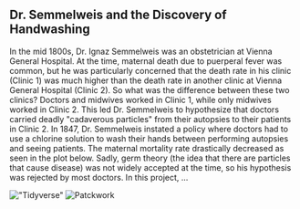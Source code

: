 ## Dr. Semmelweis and the Discovery of Handwashing

In the mid 1800s, Dr. Ignaz Semmelweis was an obstetrician at Vienna General Hospital. At the time, maternal death due to puerperal fever was common, but he was particularly concerned that the death rate in his clinic (Clinic 1) was much higher than the death rate in another clinic at Vienna General Hospital (Clinic 2). So what was the difference between these two clinics? Doctors and midwives worked in Clinic 1, while only midwives worked in Clinic 2. This led Dr. Semmelweis to hypothesize that doctors carried deadly "cadaverous particles" from their autopsies to their patients in Clinic 2.
In 1847, Dr. Semmelweis instated a policy where doctors had to use a chlorine solution to wash their hands between performing autopsies and seeing patients. The maternal mortality rate drastically decreased as seen in the plot below. Sadly, germ theory (the idea that there are particles that cause disease) was not widely accepted at the time, so his hypothesis was rejected by most doctors.
In this project, ...

!["Tidyverse"](https://img.shields.io/badge/Tidyverse-white?logo=tidyverse&logoColor=%231A162D) ![Patckwork](https://img.shields.io/badge/Patchwork-white?logo=data%3Aimage%2Fpng%3Bbase64%2CiVBORw0KGgoAAAANSUhEUgAAAC0AAAAtCAYAAAA6GuKaAAABcmlDQ1BpY2MAACiRdZHPK0RRFMc%2FM4j8GsXCwmLSsEJ%2BlNgoMwk1aRqjDDYzz%2FxQ88brvZFkq2ynKLHxa8FfwFZZK0WkZGNjTWzQc%2B68qZHMvd1zPvd77zndcy64IxlNtyp7Qc%2FmzPC43zsbnfNWP1NHI7W0Q0yzjNFQKEjZ8XGHS%2FmbbpWr%2FL1%2FR91iwtLAVSM8ohlmTnhCOLiaMxRvC7do6dii8KlwlykPFL5VetzhF8Uph78Um5FwANxNwt7UL47%2FYi1t6sJSOT49s6IV36MqqU9kZ6bFS%2FW0YRFmHD9eJhkjwCB9DIsdpJt%2BemRHmfjeQvwUyxKriTVYw2SJFGlydIm6ItkT4pOiJ2RmWFP9%2F9tXKznQ72Sv90PVk22%2FdUD1Fnznbfvz0La%2Fj6DiES6ypfjlAxh6Fz1f0nz74NmAs8uSFt%2BB801ofTBiZqwgVchyJ5PwegINUWi%2Bhtp5p2fFc47vIbIuX3UFu3vQKfc9Cz8JQme7zCLIhQAAACBjSFJNAAB6JgAAgIQAAPoAAACA6AAAdTAAAOpgAAA6mAAAF3CculE8AAAABmJLR0QA%2FwD%2FAP%2BgvaeTAAAACXBIWXMAAAsTAAALEwEAmpwYAAAAB3RJTUUH5wkIDxgbDBPdjAAAAbl6VFh0UmF3IHByb2ZpbGUgdHlwZSBpY2MAADiNnVRdzuMgDHznFHsE499wnASCtPe%2FwNo46bZVv4d%2BSIhkGONh7KT87b38iSFNC8RAYe1KOoyAaUE69DQ2FGRjRJBNmuwIYGcQDp%2Bnz92DMfhFq5KRAVcBAe7wizE9ayiqNzAIx0PZl6N8yT%2BUVYw0E1XYEqaz%2BMXA0Dg3%2BNrgbuYOwY23XJ3geje348L3i4%2B9uJ3LxtwY%2FwNe8HN74PaMz37jcRB7ZVIq3nYheMBn%2FAd%2BCamGOvL99hjZC9FN9N30O7Kr6Cki1z7iZXZ1iVEp8Z5wa4AxsvjafAqs5iL16QdRu559ogug4J4lN1cDfqHgpoUA9sbUWTJzHKDTVfmzeUZzUH1VB9SNjuphT65Jqle5YjX4JYE143rt8Sk8jehceGtc7yUlogcxO7tzAjLOGYNQ1ru1dYc5Giz82Otax5WJxip%2FBz3LJwU6s01om3mg%2B%2FuJh9xmSt54Ve3QTh8PxGZr37a11m04oNXbpT7R6L4aqoZhfjDuliZIW4GU7QW7HC%2F99lo62GnYUiRs8X%2FxL6wvYmtt3Q2vBDCll3%2FKif%2B1RmDu7gAAFRpJREFUWMO1mVmQXdd1nr%2B9z3jne3tEzxOGxtAAQRIEMYmTOMgETalIWyoqohylbMtSmDhMMZWH5C1OhXlLyVWUZSUlsyzaZCwrlGQZogRZFEexATaamNFAz7fRffvevvN0ztln56FdcSpVSVFhst53ra%2FO2metf%2B3f4JNGRw%2Bku5C%2Bh1aSTMScGhke%2Fnfxjo5vBVZkj%2BG1Fv%2FlH%2F6r3NVrlzl%2B912kEknWNzc%2FUUrj%2F%2BbQSWcHIdBvxGg1yuwNHTZa5Umnq%2FNf7Dt68o9%2B%2Fwu%2F9ZDfsyPecfTRu04OZB4787Of9Kzncmu%2F%2Bcgj%2BZ%2B%2F8zY9fZ24rsPOnUNsbBT%2B%2F0IfEC4hgqpqsaU9qmEDHyY3bPl8OLL7RXXw2BP1AycyN600c4UaQ0ce4N8%2F%2BWDmwM6xU67jPHH27bd7SuVK9u79E%2Fm5%2BRVs28RxbPbuGWLt9seH%2F9jQGSRtQiooHk%2Ffw2xreTKK9fwo0RdHoj2nt04%2Bmg723E3gJtD1An35a%2ByKeYwlIxzeu4%2F7jh1Ljw33n1rZWH1i5vJcT73Ryo6NDuaz2Q0My8J1bWq15ieHvi%2B2g0bg0SktSjrgDztOc7Z5fXKlnXt%2BXMRfvIvk6b0ime73JFYqRXQwxtHqRQ6VrtCnq4wkNLduXSabW8exXELp06aeTiVjpyzLfGJ5Zb2n4XvZnZvl%2FErdZ5gYLgbH5Q5u6cqvD90Zj1K2FeV2m0wIm6jJS63F56fMzhePW32nJ2U6ncalt3uA%2FQ8%2FwINPnGCHXCUeVEn37sDzA1KdHZgRl3KjRjTWQzTWg6cUOmzS39%2BZ7s4kT5kN9cRSw%2B%2Bphl52V6QrvxRUaGuFg6RO8PGgu7tSdGaSFKsNDh07wOKt1ckA8fx%2BkXnxAXvo9GHZme7Gwe1MMfboST713JeYevo%2BBid34YcBlXaZWqXCxQ%2Bv4ERipDIZ%2BntHuHvfvfT0DjPYPUA6miK4XcOZ2WBok%2FRQEDtlafHEvF%2FqqeJn95u9%2BZWwypCI4SCp%2FS%2Fw%2FwDdPwY7hmkWS5T3Pole%2BHCylC89P9zf9eLdEyOn7%2B0aSXfikJPQPHYP9zz3LEefeoCuvjiW1Eg3jgolP3njDX5%2BdprLl%2Be5MbfOer7JcO8YE8PjuLEkQvlEM%2F2YwwdYNBIsreXZ1ZDsDmPpHhE9ZQv5xA211VMjyI64qXzODTl18lPEY3E2chsAiEM7h%2BhNx3nv2jLNR3%2BH4L%2F9yaSdTD071hV9Zrg3NdKTijKxZ5Qwmma2luZDaxeliEtXWGYsk2Qq6XBHRwxZLPP6377Be7%2F6gFqlSLu%2BhRNJ4MS7sAy448AB7n3wYZZiaS6Va6x4IUUrRtgMGFtY5dC5aXau3MbwfW7pCou6unQtLLxSInj5Hz9w6trrFy5z1%2BE7yW8VEB3JGI998Sv81Te%2FMel19T%2FL3qPPmL19I8eDeToKC2QGBmlMHue8PcZCuY3Kr4LXhv5dEEnCwlWSs28R2coR%2BAopJa1akUYlh%2B3EiHf0owIfv91CGwbNzm7U7oOwcz%2Bku8GyQWvMcpHR1TwHp6cZXF0howw29qQp7UwtnZ%2B98MrC8tLLX%2F3Sl6999%2Fvfw3Asc6q6euufW3ee%2Bo%2BV0%2F%2F0NLum0mFhlVqjDabL5fEHmE7sJX%2FzKrpWhJ4RGL8Lwwtx3voh7gc%2FRW8sQ6gxbRchBMpr4rXqSClxY2mEAK18CAOMUh5jdR6xtYmOxCHZAWhCQ7I10M%2Fc2BDrPX0kLIfPfuVpPvfbT6b37t59KhJPPvHm%2B%2B92N5vNTWP%2F7l0zz33t678xf99X0qsDh2F%2BhmTuBu2%2BSbIdOym1FaEQ0DUIA5NIJXHe%2Bhvcn7%2BGvTpH2KqjtUIaJqZlI4QkaDfw2nVs28VyoqhWFUMIkBINaN9DFtaRC1eQpS2IJNC9o5DaQdg5ROngCW5MThKdv8aIZTM5tY9TR%2B5J93r61KUr1540d%2B6Z6j%2F1yBdY3ghYX1gi4S8zRpYtHeG9cIhQmJDoRiowz7yCM38Zo1ZCqwANSCFQCJTyUYGPabsAaDRB4NOuFRGAtB0sw0IIiVaKIFRQL2PO%2FBJ78TrB0c%2Fgn3qKcGAUgNHZadqvvczfJJJk7r%2BTYWGj7BbRvky%2FKYQgbgR8fdjmjsIy09Yq645g1KlQd3xm8h7mG3%2BJvTqPyC0jTRtNSKgChBBI0wItCXVIqBQIAQKkMNAaMCwMN067UcE1XSzbRKmAIGiD1mihEbUi0bd%2FgLryAc27H6YnNcDJH73OSjzKW1MHiRdrPJqskN4%2FgJ4NMQ0CbBkgpcVgwiE7uINQGuTWctgLZ3Dn1tGVIhgmQhoov4kQAiEk0jCRhoUwQCLQAprVAoQhlu2iVIDhRNEa2s0qpuXgRmKYpoWHQKMBCEOFJsSqbiF%2B%2Bl18z%2BcX%2FbtY%2FsyX8RyHO4JlAitLrV4HFSBDDHxcNALHiRCJJBkfG0YYJrfmVgkrJcxIAjOWATuKsKNow8KMJLGiGYTpAJLQa9KubBL6bcxIklCHGKaDYUfwmxVC5aMCjxCBMCwQbFdCh9tzQpqEoSL0GjRUk8X%2BfrzRSZAC0Shjo6jVm3i%2BwixX8ly%2F%2FgFCaPxmk6N3PIohFL2p3bz55hWq1TqmlPR178A0DJrNBoVSAWFY%2BO0altBETItS08d2EwxPHMS2LdYXQjoHduIpxcLmMq5pMdg7QKp7kFwuiwyaBL5Hs93GcaJkUhmK5S0MJwoaBm7fZugnf0ujssGJO%2Fo4efh%2BWo06l87dwlxanOPHP%2FoO8WSMRLKfyf3HcUwDuSdFJtPF6to6OgwY7OqmVNkinkrR39PLR9c%2BQmvN%2Fjs%2FRTLdzfS5N2m3WwjDQCLo7RxAOhGa5QJJO4KtfJTWSMNkdGiCTXxqjTptXSHR2ceuvXcxM%2FMOXruOUj59S7d48OYWXqg4cvxZ7tp%2FBK%2BSoysRx7Rsg0g8SiSZJJqIEwJaKwztE48nAVAqwNdQarSwzYDxrh04jksmkSFsVilrzcTobi5dmyW7Oo8hNIOdO8hmF2jWy%2FR19TK%2FdI3SxiobhQ1QPsODE%2BzeeZj%2BRg3XshFeA79RRHktQh1i6zSuESEQbTzdhmYB%2FCZCmpiGZWMnEmDaICRSCKQUEAZYpoUbTRB4TQzDZGR4N412kytLi1iRJIP9IwhCIq5DJtNDvrDBRn4d07KJRKOwlQPlo1RAqDV%2BqwaWixVJEEv3Ui7myGbniUfj9Hb0gArQGoRhYWuTdtCi2BHySnaJaLbA4Z4OhGFh6jBE%2BT7aEISBAiFBgDBtAg2WEyVUPsWtHLligWa7iUYwMTRBsVxgZW2ZSCRK38AE%2Bw4cofj2GZTfxjRNQq9Bs15isbxJyjAw4wl6hiaJJTIYoaJY2iSfv40fT9Kb6cAwLTTgq4A6TSp7ewl3upwXBpfeX%2BbfHAwJlMbUOsRvNrElGFGNkAZaK4SUGFISqgDbjbGcXcBXCmlY2G6UYrVMuVKkUa9Qr1cIpUVoWEg07VaNlZWbNBoVgiBASgPfcklEkxjS4PbaIsprEvgtpGHQDgJWNrKEoUIIkIC1qwP%2FYAqv1cSORFkIHf71e9dx17cwQRCG0Pb8ba0qxfYE0wpDaAgV0rJotdp4XgvXFYRaUKpW8Fp1Ar%2BFYZi0Ww1uZxcI2jV8v83G1iZIEyEFpu3SRrCUXSRXKuJEEvhegzDwMQwTP%2FDZ2Fzf7vtSIqUJDghTYLkOGCbYLptVDdUmJkJgmAZhqFEhhEik6bBRLlGoFLGkJlQeY0OjVColgiDAcl2q9QoRQ2I7LsnuIexogmKpgGna7DlwDMu0WV%2B5wWq1gG05jA5NUCrmafk%2BCk08mkQKTbVepa97kHa7SbFSRKkAEFiWSSIVR1Xr%2BJ4HpgVuDAwTU5U8glqA0xHFsF1M2%2BVivsC%2Fnc1xtdwiohTi77%2F%2BHfsPc%2BnqLB2pDK1mlZ6OLhqhZGBwnGzuNtF4hrGBYQIEG9mbpFyXWjSBNASjg6NcazUxZBtfBcTTXfR29lCvV1FBm0qlCKEiDBVSmsRiURzbROgQ%2FPb2ALKdbYkgVxuYb%2Bax6gZ2NMG7Ww2em%2FN4p6TRSLxAobQkVypRrdfp3zFAvVpion8YI5pkYOIAha0NtkoFRofGKRVzXJz5JSvLN7i1Ok%2FCjWGbNk1fUfc86rUS7WoZtGJ8ZIJqdYsr1y9QrZe3BZhpb%2BsVx9nO7QeYOoB2HUIF0kTawiC94GP%2FYJlf3Wzwz276XM6XYeMmIgxAK1So8NpNrt%2B6SiaZxrIM4qlujFgHqWSa9dxttPIJvTqObeN5LSw7AggMLZGmjbQj9HbtYGJ4nHrQpFmv4AeKmO0SjcQQ0kAYFsKwQRh47TZKQ2jaaMMGY7slg0aiNZYWmNkG5y4WyObXQTXBMAhVgCENhNb4XpN6o8bSxjqH730Mt2uAob5hrl6apu21CVp1Fhau0tPVx56JffR09DA2MEZDeShhIE2LublZyrUKu8f30W42WFieZ7OUZ%2Ff4fnp6BkFIdKjQYYDyfQTgmBIrngQrAoYL0sLMTI6w95HPInTAgBB82KwiTANt2mit8f3W9kZi2EgnRq5c5uKVD8kXNrAIyW3eJlTbnadYKjB7%2BTwxy8BAU6yVKbVbxNyAS7Pv0G43WN28TSqRptmss7R8g0qjTnPlJpYTRYcKgQAdEtouVWXgYTLeWmXHlocIFTf8LczOySEOf%2B00FiGPn%2F0xsdWfIGyHXGudGdWgIS2MaCdSGmjl0ayVWV1TaBWwVSmglPc%2FFnorkqDRalAqVvHaDRwnhmm7NGpFSps1TGv76mxsZjGkQaVeRgpJs1mn5XmEQRuBQAvB%2B8l9XIjtwXB9pgoXOapWQEBR1zAFCqkVAENRyRGzgGvGiO0doyt%2FgrNvT%2BOpgKBVQQKGub2I6sBDKQ8VBJimie3GkYZB6LcwxPbuYloWhoZas4oQAh2GYJoIIUEYSCEIlYcUAkFIKCQq1ESiLqZtstnw0Z3D7AkLhP4SKtgeeiYIQKBUwGYuz0D3CEdO%2FCbxRBejxltEfnGdXzXWWDdBGRItBIHXRLXr2%2BUU23%2B8abkov7WtXYxtsFAFoEPcSIxms4bW4XbFhERIA99rbwMbJkKYdKYTnLzrAL39SQqtZbK1Gpcdk%2BRcASPWxEvZaASmVh65xY%2BYPvcuc6vLTJ14lJqS1C5d5eo3%2FoLhQosB0cUts84lu8YmirZW%2BF4LKQ0My8V0E%2FhBG0MIQq0ROkQKSRD4aB1i2xFcN0ajUUVpjW05aEAFAUprutIp7rv3Hp5%2B9BR3T%2B1lo1zir8%2F%2BkD40D2RqjJ24h%2BLMDIv1TQhDxOTYQPbE4bH%2BgYkxOgeH0H6TVqXKxlyV%2FM8W6M%2BXsXSAQCJMi7wpmHGa3AjL%2BNLAtKOAxm9WkVJiGAZojR9s33UpJKbtYpgWzXoVz2%2FhRpIgJHHH5N47D%2FH0557i3sMHSLmCEIlCcvXmVYQ0mBjZRTTikl9b47XX%2Fopvff97a8KQTGUyqS8cOLDrizv7UyMjfWnaoeD1cITrJYPx9S3uub7EnpUCKRxcw6WpFbOxGuf6ArLFCoHXJgz%2FXiECQkjazQqmaWKYznZFTAuhQ2rVIqlMFw8cvZvPPvYQhw8dJhaPI%2FwGQdBmfStHNrfB1L576EjGqddKfHD%2BPD%2F86dmldz%2Bc%2Fe5mofiXwrVNdo4Pcvna4mRnOv7s7rHeZ9To5Mi50ftRkRQkurEaLfafP8%2BD5y4zmatjI2lEBfUvjjJbzzN9bo7NrTpKKQgVgd%2FC91tEokmk3F6IhRAQS9IcHOerv%2FEQX3%2FoGMlEFKRJq1EluzbPzM0bXFu8idA%2B%2B8f2kY6k%2BPHP%2F27p7Q%2FOvzK%2Fkn35uS89fe073z%2BDGBnoIh6LsJTdpCuZYnE9N0mm%2B1kmDj4jp46N9O3ez2hHkj7XYMprcmh2jtIP3qO%2BtEb4WD%2Fmp%2FtY2ygzt1RmevoKuc0tAr%2BN1uDG0mit0Yk0%2Fv4jtO95jHRfP39xuIMpV6ECj1x%2BjY9uzPLR3HVs12JpKctWvsTaWmGpXPVeub2Rf%2Fn5f%2FTItW%2B%2F%2FjZ3HjhAoVjEKFcbbBYq9PWmSSQcavV2fnTvvrPVmXfPRLJz1Tt1Zfj39u1If%2B3Ibu7fN8LgvXtJn9hHaGmqaxvoAYN4zKS%2FI8LYYDd7xg%2Fg%2BSHlSoWIFaV16BiNh38L%2F4HfRnf2cafT5qu7MhTWF%2Fn%2Bj17l3NUZWjIgVyiyvLTGxY%2Fmlq5eX3ppbbP4wp8%2B%2F%2Fyrb3x4Po%2BdxrYs3j13jvXc5j889ZYrDXKFCn7PMFu%2BQLQa%2BXYxfTa%2F%2BMGZ8xcuVG8tLg47lpEe3NFFz1Af%2FUfG6Tqwi0Br6rUSmoCJ8X0889QzPHjvYdxclfH5FvWjn2Z930GQEhpFHrbz9OZnmT7%2FJrNXryNjMdbXC5w%2Fd2VpZub6Sxu54gspGbyqTDf%2F3vwNNCEXL19lPZf7PzgB1RIUcxzaM8GBPV3kiuX8s1946uwff%2FvPzkxfuFCdW1gadiwz3dedpqevk4GhCboH9tLyNbt2H6K%2Fu4dU1CS4tkJjeoWOUpW5HRmiy9c58Xc%2F4%2BDVD1m8eYl6o0ZDa955%2F9LSuelLLy0vb7xw8L7jrxZW1%2FKxzk4kcHstR73W%2BPj2xXpuk88%2F%2BTj5whbFUoliuZL%2F8hc%2Ff%2FaP%2F%2FQ7Z6ZnZqpzt%2BaHbSea3jEwRizdx3L2FjdvzCKkybInmD07g3urSLrH4qGDPUz%2B7JfsPncDf36DizcWOD%2B%2FtjSzsPrS%2FPL6C7%2F7u0%2B9Onvhel6Vi5iGQVQq1vL%2Fe89F8DHjzqn9dGbSfHjpCl%2F9nS%2FzH%2F7TNybHR0efPXX85DNT%2ByZGitlZhPYJhcHlVgRzweefHLyD0cePkR4Y4P2%2F%2Finf%2B6Nv8FHj9tIyzVeqBC9%2Ffvr3rv3X4%2F%2BZRMzFDxTl%2Fxfu1v8ct3ObfO7045RKJUqlElulUv7zpx89%2B82X%2F%2FzMuXMfVHP50rBtW%2BmoY2JXNrnr4Bif%2BdofEDou73zwK773izeW3lj46KVbXuUFRfiqi5VvfXsOJ5Tsase57pU%2BLsqvZ36%2BN32O2xs5Hvv0I1RrdapNn2KplH%2FoU0fOnn3nwpnVXLGykS8PBr6fGR3fw1bL4Jv%2F5dsL3%2FnzP3vprffee0F6u18zRCG%2FU3ZiCMkAES7oLZao%2FToYnzz6e9JMDPcQcW0%2Bc%2F8dAFMd6di3pvbuub175%2B4%2FMQ059Qe%2F%2FwKZuMunDu1karz%2FE%2Bf878LQTa5SbmUNAAAAJXRFWHRkYXRlOmNyZWF0ZQAyMDIzLTA5LTA4VDE1OjI0OjEyKzAwOjAwEiaTSQAAACV0RVh0ZGF0ZTptb2RpZnkAMjAyMy0wOS0wOFQxNToyNDoxMiswMDowMGN7K%2FUAAAAodEVYdGRhdGU6dGltZXN0YW1wADIwMjMtMDktMDhUMTU6MjQ6MjcrMDA6MDDo2SJuAAAAJnRFWHRpY2M6Y29weXJpZ2h0AE5vIGNvcHlyaWdodCwgdXNlIGZyZWVseaea8IIAAAAhdEVYdGljYzpkZXNjcmlwdGlvbgBzUkdCIElFQzYxOTY2LTIuMVet2kcAAAAASUVORK5CYII%3D)
